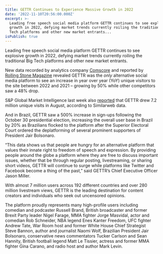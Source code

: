 ```yaml
---
title: GETTR Continues to Experience Massive Growth in 2022
date: '2022-11-10T20:56:00.000Z'
excerpt: >-
  Leading free speech social media platform GETTR continues to see explosive
  growth in 2022, defying market trends currently roiling the traditional Big
  Tech platforms and other new market entrants...
isPublish: true
---
```


Leading free speech social media platform GETTR continues to see explosive growth in 2022, defying market trends currently roiling the traditional Big Tech platforms and other new market entrants. 

New data recorded by analytics company [Comscore](https://nam10.safelinks.protection.outlook.com/?url=https%3A%2F%2Fwww.therighting.com%2Fright-wing-news-websites-continue-to-lose-traffic-in-september-2022&data=05%7C01%7Csonnynelson%40gettr.com%7C25cf1b82c3de4bd5c3b808dac3599fa3%7C28bd1cc1db844a90b436b0d2c8c5771a%7C1%7C0%7C638037086934796838%7CUnknown%7CTWFpbGZsb3d8eyJWIjoiMC4wLjAwMDAiLCJQIjoiV2luMzIiLCJBTiI6Ik1haWwiLCJXVCI6Mn0%3D%7C3000%7C%7C%7C&sdata=IM5Qa9RRItLfNhMZd1CcvXKkY4ZjaEMitc2d8SKTbtk%3D&reserved=0) and reported by [Rolling Stone Magazine](https://nam10.safelinks.protection.outlook.com/?url=https%3A%2F%2Fwww.rollingstone.com%2Fpolitics%2Fpolitics-news%2Fparler-right-wing-platforms-dip-traffic-1234618055%2F&data=05%7C01%7Csonnynelson%40gettr.com%7C25cf1b82c3de4bd5c3b808dac3599fa3%7C28bd1cc1db844a90b436b0d2c8c5771a%7C1%7C0%7C638037086934796838%7CUnknown%7CTWFpbGZsb3d8eyJWIjoiMC4wLjAwMDAiLCJQIjoiV2luMzIiLCJBTiI6Ik1haWwiLCJXVCI6Mn0%3D%7C3000%7C%7C%7C&sdata=k4zCfL%2FM8SuUrbkNtGLzwEFZrvTnl4qHQAbUPH0QuJE%3D&reserved=0) revealed GETTR was the _only_ alternative social media platform to see an increase in year over year (YoY) unique visitors to the site between 2022 and 2021 – growing by 50% while other competitors saw a 48% drop.

S&P Global Market Intelligence last week also [reported](https://nam10.safelinks.protection.outlook.com/?url=https%3A%2F%2Fwww.spglobal.com%2Fmarketintelligence%2Fen%2Fnews-insights%2Flatest-news-headlines%2Feven-with-ye-parler-faces-headwinds-in-crowded-social-media-market-72578469&data=05%7C01%7Csonnynelson%40gettr.com%7C25cf1b82c3de4bd5c3b808dac3599fa3%7C28bd1cc1db844a90b436b0d2c8c5771a%7C1%7C0%7C638037086934796838%7CUnknown%7CTWFpbGZsb3d8eyJWIjoiMC4wLjAwMDAiLCJQIjoiV2luMzIiLCJBTiI6Ik1haWwiLCJXVCI6Mn0%3D%7C3000%7C%7C%7C&sdata=B6VA4Fhq6qtQy54hTNV2t%2FQnCiVXp94WPq4Sx1VWrvY%3D&reserved=0) that GETTR drew 7.2 million unique visits in August, according to Similarweb data.

And in Brazil, GETTR saw a 500% increase in sign-ups following the October 30 presidential election, increasing the overall user base in Brazil by 20% as Brazilians flocked to the platform after the Superior Electoral Court ordered the deplatforming of several prominent supporters of President Jair Bolsonaro.

“This data shows us that people are hungry for an alternative platform that values their innate right to freedom of speech and expression. By providing people around the globe a platform where they are free to discuss important issues, whether that be through regular posting, livestreaming, or sharing short videos, GETTR will continue to surge while platforms like Twitter and Facebook become a thing of the past,” said GETTR’s Chief Executive Officer Jason Miller. 

With almost 7 million users across 192 different countries and over 280 million livestream views, GETTR is the leading destination for content creators and individuals who seek out uncensored opinions. 

The platform proudly represents many high-profile users including comedian and podcaster Russell Brand, British broadcaster and former Brexit Party leader Nigel Farage, MMA fighter Jorge Masvidal, actor and comedian Rob Schneider, NBA legend Enes Kanter Freedom, UFC fighter Andrew Tate, War Room host and former White House Chief Strategist Steve Bannon, author and journalist Naomi Wolf, Brazilian President Jair Bolsonaro, conservative news commentators Tucker Carlson and Sean Hannity, British football legend Matt Le Tissier, actress and former MMA fighter Gina Carano, and radio host and author Mark Levin.
